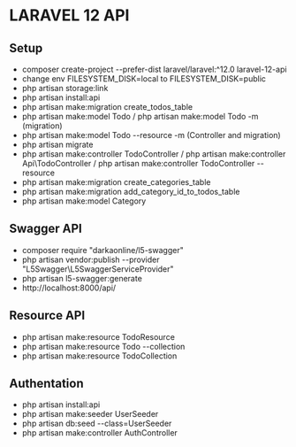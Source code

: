 # LARAVEL 12 API

## Setup

-   composer create-project --prefer-dist laravel/laravel:^12.0 laravel-12-api
-   change env FILESYSTEM_DISK=local to FILESYSTEM_DISK=public
-   php artisan storage:link
-   php artisan install:api
-   php artisan make:migration create_todos_table
-   php artisan make:model Todo / php artisan make:model Todo -m (migration)
-   php artisan make:model Todo --resource -m (Controller and migration)
-   php artisan migrate
-   php artisan make:controller TodoController / php artisan make:controller Api\TodoController / php artisan make:controller TodoController --resource
-   php artisan make:migration create_categories_table
-   php artisan make:migration add_category_id_to_todos_table
-   php artisan make:model Category

## Swagger API

-   composer require "darkaonline/l5-swagger"
-   php artisan vendor:publish --provider "L5Swagger\L5SwaggerServiceProvider"
-   php artisan l5-swagger:generate
-   http://localhost:8000/api/

## Resource API

-   php artisan make:resource TodoResource
-   php artisan make:resource Todo --collection
-   php artisan make:resource TodoCollection

## Authentation

-   php artisan install:api
-   php artisan make:seeder UserSeeder
-   php artisan db:seed --class=UserSeeder
-   php artisan make:controller AuthController
